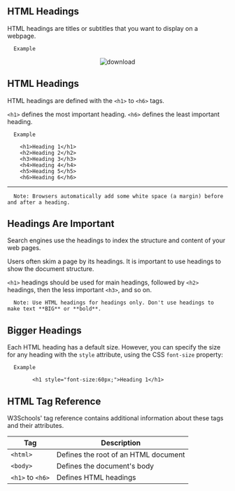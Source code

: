 HTML Headings
---
HTML headings are titles or subtitles that you want to display on a webpage.


      Example

<p align = "center"

![download](https://user-images.githubusercontent.com/47166768/190172730-a5b337f6-c9be-470d-95e9-97591c3c2df8.png)

</p>














HTML Headings
---
HTML headings are defined with the `<h1>` to `<h6>` tags.

`<h1>` defines the most important heading. `<h6>` defines the least important heading.

      Example
      
        <h1>Heading 1</h1>
        <h2>Heading 2</h2>
        <h3>Heading 3</h3>
        <h4>Heading 4</h4>
        <h5>Heading 5</h5>
        <h6>Heading 6</h6>
---
      Note: Browsers automatically add some white space (a margin) before and after a heading.
    

Headings Are Important
---
Search engines use the headings to index the structure and content of your web pages.

Users often skim a page by its headings. It is important to use headings to show the document structure.

`<h1>` headings should be used for main headings, followed by `<h2>` headings, then the less important `<h3>`, and so on.


      Note: Use HTML headings for headings only. Don't use headings to make text **BIG** or **bold**.


Bigger Headings
---
Each HTML heading has a default size. However, you can specify the size for any heading with the `style` attribute, using the CSS `font-size` property:

      Example
      
            <h1 style="font-size:60px;">Heading 1</h1>







HTML Tag Reference
---
W3Schools' tag reference contains additional information about these tags and their attributes.

|Tag|Description|
|-|-|
|`<html>`|Defines the root of an HTML document|
|`<body>`|Defines the document's body|
|`<h1>` to `<h6>`|Defines HTML headings






